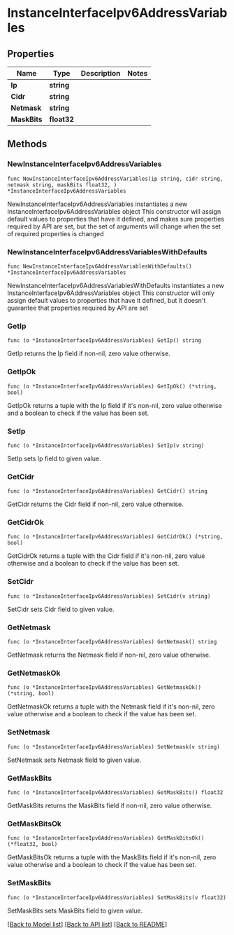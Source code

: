 # InstanceInterfaceIpv6AddressVariables

## Properties

Name | Type | Description | Notes
------------ | ------------- | ------------- | -------------
**Ip** | **string** |  | 
**Cidr** | **string** |  | 
**Netmask** | **string** |  | 
**MaskBits** | **float32** |  | 

## Methods

### NewInstanceInterfaceIpv6AddressVariables

`func NewInstanceInterfaceIpv6AddressVariables(ip string, cidr string, netmask string, maskBits float32, ) *InstanceInterfaceIpv6AddressVariables`

NewInstanceInterfaceIpv6AddressVariables instantiates a new InstanceInterfaceIpv6AddressVariables object
This constructor will assign default values to properties that have it defined,
and makes sure properties required by API are set, but the set of arguments
will change when the set of required properties is changed

### NewInstanceInterfaceIpv6AddressVariablesWithDefaults

`func NewInstanceInterfaceIpv6AddressVariablesWithDefaults() *InstanceInterfaceIpv6AddressVariables`

NewInstanceInterfaceIpv6AddressVariablesWithDefaults instantiates a new InstanceInterfaceIpv6AddressVariables object
This constructor will only assign default values to properties that have it defined,
but it doesn't guarantee that properties required by API are set

### GetIp

`func (o *InstanceInterfaceIpv6AddressVariables) GetIp() string`

GetIp returns the Ip field if non-nil, zero value otherwise.

### GetIpOk

`func (o *InstanceInterfaceIpv6AddressVariables) GetIpOk() (*string, bool)`

GetIpOk returns a tuple with the Ip field if it's non-nil, zero value otherwise
and a boolean to check if the value has been set.

### SetIp

`func (o *InstanceInterfaceIpv6AddressVariables) SetIp(v string)`

SetIp sets Ip field to given value.


### GetCidr

`func (o *InstanceInterfaceIpv6AddressVariables) GetCidr() string`

GetCidr returns the Cidr field if non-nil, zero value otherwise.

### GetCidrOk

`func (o *InstanceInterfaceIpv6AddressVariables) GetCidrOk() (*string, bool)`

GetCidrOk returns a tuple with the Cidr field if it's non-nil, zero value otherwise
and a boolean to check if the value has been set.

### SetCidr

`func (o *InstanceInterfaceIpv6AddressVariables) SetCidr(v string)`

SetCidr sets Cidr field to given value.


### GetNetmask

`func (o *InstanceInterfaceIpv6AddressVariables) GetNetmask() string`

GetNetmask returns the Netmask field if non-nil, zero value otherwise.

### GetNetmaskOk

`func (o *InstanceInterfaceIpv6AddressVariables) GetNetmaskOk() (*string, bool)`

GetNetmaskOk returns a tuple with the Netmask field if it's non-nil, zero value otherwise
and a boolean to check if the value has been set.

### SetNetmask

`func (o *InstanceInterfaceIpv6AddressVariables) SetNetmask(v string)`

SetNetmask sets Netmask field to given value.


### GetMaskBits

`func (o *InstanceInterfaceIpv6AddressVariables) GetMaskBits() float32`

GetMaskBits returns the MaskBits field if non-nil, zero value otherwise.

### GetMaskBitsOk

`func (o *InstanceInterfaceIpv6AddressVariables) GetMaskBitsOk() (*float32, bool)`

GetMaskBitsOk returns a tuple with the MaskBits field if it's non-nil, zero value otherwise
and a boolean to check if the value has been set.

### SetMaskBits

`func (o *InstanceInterfaceIpv6AddressVariables) SetMaskBits(v float32)`

SetMaskBits sets MaskBits field to given value.



[[Back to Model list]](../README.md#documentation-for-models) [[Back to API list]](../README.md#documentation-for-api-endpoints) [[Back to README]](../README.md)


